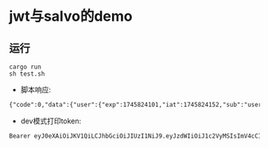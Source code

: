 # jwt与salvo的demo
## 运行
```shell
cargo run
sh test.sh
```
- 脚本响应:
```txt
{"code":0,"data":{"user":{"exp":1745824101,"iat":1745824152,"sub":"user1"}},"msg":"成功 获取用户信息"}
```

- dev模式打印token:
```txt
Bearer eyJ0eXAiOiJKV1QiLCJhbGciOiJIUzI1NiJ9.eyJzdWIiOiJ1c2VyMSIsImV4cCI6MTc0NTgyNDEwMSwiaWF0IjoxNzQ1ODI0MTUyfQ.ER8OXhmz2im1ndv9_NljZvz_TDA66meeWhI3w65pOe8
```
